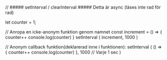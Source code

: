 // ##### setInterval / clearInterval #####
Detta är async (läses inte rad för rad)

let counter = 1;

// Anropa en icke-anonym funktion genom namnet
const increment = () => {
  counter++
  console.log(counter)
}
setInterval (
  increment,
  1000
)

// Anonym callback funktion(deklarerad inne i funktionen):
setInterval (
  () => {
    counter++ 
    console.log(counter)
  },
  1000 //  Varje 1 sec
 )




